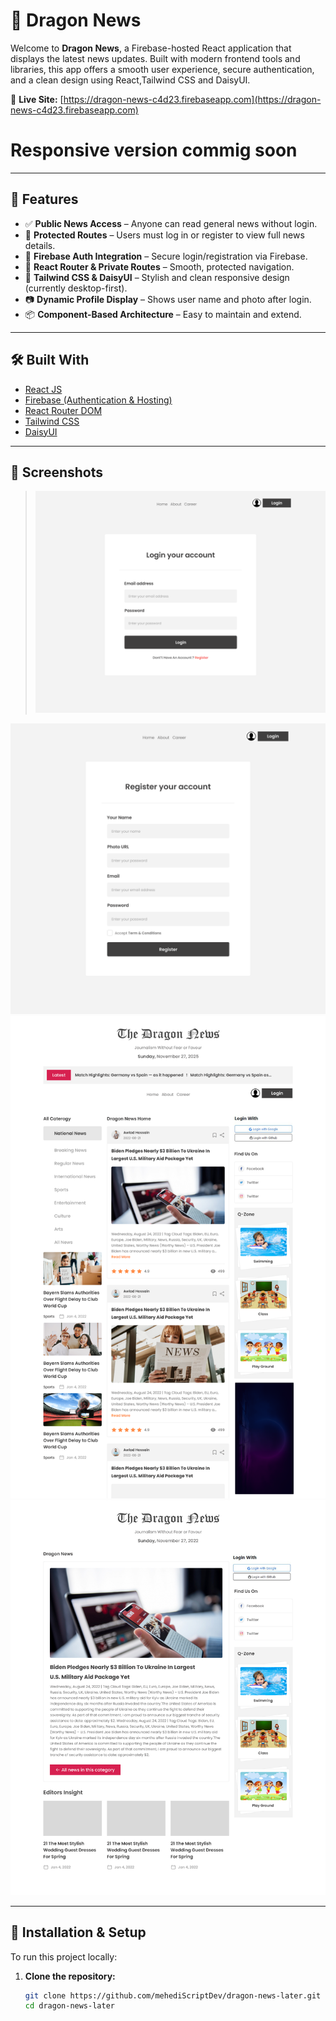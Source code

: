 # 📰 Dragon News

Welcome to **Dragon News**, a Firebase-hosted React application that displays the latest news updates. Built with modern frontend tools and libraries, this app offers a smooth user experience, secure authentication, and a clean design using React,Tailwind CSS and DaisyUI.

🔗 **Live Site:** [https://dragon-news-c4d23.firebaseapp.com](https://dragon-news-c4d23.firebaseapp.com)

# Responsive version commig soon

---

## 🚀 Features

- ✅ **Public News Access** – Anyone can read general news without login.
- 🔐 **Protected Routes** – Users must log in or register to view full news details.
- 👤 **Firebase Auth Integration** – Secure login/registration via Firebase.
- 🧭 **React Router & Private Routes** – Smooth, protected navigation.
- 🎨 **Tailwind CSS & DaisyUI** – Stylish and clean responsive design (currently desktop-first).
- 📷 **Dynamic Profile Display** – Shows user name and photo after login.
- 📦 **Component-Based Architecture** – Easy to maintain and extend.

---

## 🛠️ Built With

- [React JS](https://reactjs.org/)
- [Firebase (Authentication & Hosting)](https://firebase.google.com/)
- [React Router DOM](https://reactrouter.com/)
- [Tailwind CSS](https://tailwindcss.com/)
- [DaisyUI](https://daisyui.com/)

---

## 📸 Screenshots

> <img src="./design/auth-layout-login.png" alt="Homepage Screenshot" width="600" />
<img src="./design/auth-layout-register.png" alt="Login Page Screenshot" width="600" />
<img src="./design/home-layout.png" alt="News Details Screenshot" width="600" />
<img src="./design/news-details-layout.png" alt="User Profile Screenshot" width="600" />

---

## 🧪 Installation & Setup

To run this project locally:

1. **Clone the repository:**

   ```bash
   git clone https://github.com/mehediScriptDev/dragon-news-later.git
   cd dragon-news-later

